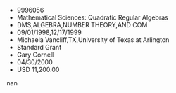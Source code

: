 
* 9996056
* Mathematical Sciences: Quadratic Regular Algebras
* DMS,ALGEBRA,NUMBER THEORY,AND COM
* 09/01/1998,12/17/1999
* Michaela Vancliff,TX,University of Texas at Arlington
* Standard Grant
* Gary Cornell
* 04/30/2000
* USD 11,200.00

nan
